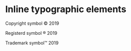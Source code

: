# Inline typographic elements

Copyright symbol &copy; 2019

Registerd symbol &reg; 2019

Trademark symbol&trade; 2019
